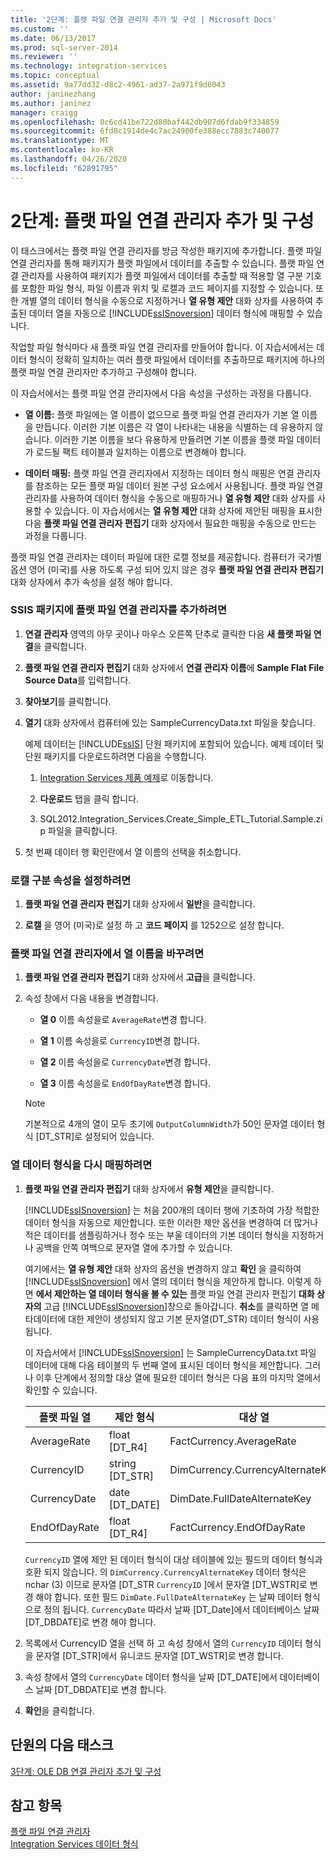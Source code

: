 ```yaml
---
title: '2단계: 플랫 파일 연결 관리자 추가 및 구성 | Microsoft Docs'
ms.custom: ''
ms.date: 06/13/2017
ms.prod: sql-server-2014
ms.reviewer: ''
ms.technology: integration-services
ms.topic: conceptual
ms.assetid: 9a77dd32-d8c2-4961-ad37-2a971f9d6043
author: janinezhang
ms.author: janinez
manager: craigg
ms.openlocfilehash: 0c6cd41be722d80baf442db907d6fdab9f334859
ms.sourcegitcommit: 6fd8c1914de4c7ac24900fe388ecc7883c740077
ms.translationtype: MT
ms.contentlocale: ko-KR
ms.lasthandoff: 04/26/2020
ms.locfileid: "62891795"
---
```

# <a name="step-2-adding-and-configuring-a-flat-file-connection-manager"></a>2단계: 플랫 파일 연결 관리자 추가 및 구성
  이 태스크에서는 플랫 파일 연결 관리자를 방금 작성한 패키지에 추가합니다. 플랫 파일 연결 관리자를 통해 패키지가 플랫 파일에서 데이터를 추출할 수 있습니다. 플랫 파일 연결 관리자를 사용하여 패키지가 플랫 파일에서 데이터를 추출할 때 적용할 열 구분 기호를 포함한 파일 형식, 파일 이름과 위치 및 로캘과 코드 페이지를 지정할 수 있습니다. 또한 개별 열의 데이터 형식을 수동으로 지정하거나 **열 유형 제안** 대화 상자를 사용하여 추출된 데이터 열을 자동으로 [!INCLUDE[ssISnoversion](../includes/ssisnoversion-md.md)] 데이터 형식에 매핑할 수 있습니다.  
  
 작업할 파일 형식마다 새 플랫 파일 연결 관리자를 만들어야 합니다. 이 자습서에서는 데이터 형식이 정확히 일치하는 여러 플랫 파일에서 데이터를 추출하므로 패키지에 하나의 플랫 파일 연결 관리자만 추가하고 구성해야 합니다.  
  
 이 자습서에서는 플랫 파일 연결 관리자에서 다음 속성을 구성하는 과정을 다룹니다.  
  
-   **열 이름:** 플랫 파일에는 열 이름이 없으므로 플랫 파일 연결 관리자가 기본 열 이름을 만듭니다. 이러한 기본 이름은 각 열이 나타내는 내용을 식별하는 데 유용하지 않습니다. 이러한 기본 이름을 보다 유용하게 만들려면 기본 이름을 플랫 파일 데이터가 로드될 팩트 테이블과 일치하는 이름으로 변경해야 합니다.  
  
-   **데이터 매핑:** 플랫 파일 연결 관리자에서 지정하는 데이터 형식 매핑은 연결 관리자를 참조하는 모든 플랫 파일 데이터 원본 구성 요소에서 사용됩니다. 플랫 파일 연결 관리자를 사용하여 데이터 형식을 수동으로 매핑하거나 **열 유형 제안** 대화 상자를 사용할 수 있습니다. 이 자습서에서는 **열 유형 제안** 대화 상자에 제안된 매핑을 표시한 다음 **플랫 파일 연결 관리자 편집기** 대화 상자에서 필요한 매핑을 수동으로 만드는 과정을 다룹니다.  
  
 플랫 파일 연결 관리자는 데이터 파일에 대한 로캘 정보를 제공합니다. 컴퓨터가 국가별 옵션 영어 (미국)를 사용 하도록 구성 되어 있지 않은 경우 **플랫 파일 연결 관리자 편집기** 대화 상자에서 추가 속성을 설정 해야 합니다.  
  
### <a name="to-add-a-flat-file-connection-manager-to-the-ssis-package"></a>SSIS 패키지에 플랫 파일 연결 관리자를 추가하려면  
  
1.  **연결 관리자** 영역의 아무 곳이나 마우스 오른쪽 단추로 클릭한 다음 **새 플랫 파일 연결**을 클릭합니다.  
  
2.  **플랫 파일 연결 관리자 편집기** 대화 상자에서 **연결 관리자 이름**에 **Sample Flat File Source Data**를 입력합니다.  
  
3.  **찾아보기**를 클릭합니다.  
  
4.  **열기** 대화 상자에서 컴퓨터에 있는 SampleCurrencyData.txt 파일을 찾습니다.  
  
     예제 데이터는 [!INCLUDE[ssIS](../includes/ssis-md.md)] 단원 패키지에 포함되어 있습니다. 예제 데이터 및 단원 패키지를 다운로드하려면 다음을 수행합니다.  
  
    1.  [Integration Services 제품 예제](https://go.microsoft.com/fwlink/?LinkId=275027)로 이동합니다.  
  
    2.  **다운로드** 탭을 클릭 합니다.  
  
    3.  SQL2012.Integration_Services.Create_Simple_ETL_Tutorial.Sample.zip 파일을 클릭합니다.  
  
5.  첫 번째 데이터 행 확인란에서 열 이름의 선택을 취소합니다.  
  
### <a name="to-set-locale-sensitive-properties"></a>로캘 구분 속성을 설정하려면  
  
1.  **플랫 파일 연결 관리자 편집기** 대화 상자에서 **일반**을 클릭합니다.  
  
2.  **로캘** 을 영어 (미국)로 설정 하 고 **코드 페이지** 를 1252으로 설정 합니다.  
  
### <a name="to-rename-columns-in-the-flat-file-connection-manager"></a>플랫 파일 연결 관리자에서 열 이름을 바꾸려면  
  
1.  **플랫 파일 연결 관리자 편집기** 대화 상자에서 **고급**을 클릭합니다.  
  
2.  속성 창에서 다음 내용을 변경합니다.  
  
    -   **열 0** 이름 속성을로 `AverageRate`변경 합니다.  
  
    -   **열 1** 이름 속성을로 `CurrencyID`변경 합니다.  
  
    -   **열 2** 이름 속성을로 `CurrencyDate`변경 합니다.  
  
    -   **열 3** 이름 속성을로 `EndOfDayRate`변경 합니다.  
  
    > [!NOTE]  
    >  기본적으로 4개의 열이 모두 초기에 `OutputColumnWidth`가 50인 문자열 데이터 형식 [DT_STR]로 설정되어 있습니다.  
  
### <a name="to-remap-column-data-types"></a>열 데이터 형식을 다시 매핑하려면  
  
1.  **플랫 파일 연결 관리자 편집기** 대화 상자에서 **유형 제안**을 클릭합니다.  
  
     [!INCLUDE[ssISnoversion](../includes/ssisnoversion-md.md)] 는 처음 200개의 데이터 행에 기초하여 가장 적합한 데이터 형식을 자동으로 제안합니다. 또한 이러한 제안 옵션을 변경하여 더 많거나 적은 데이터를 샘플링하거나 정수 또는 부울 데이터의 기본 데이터 형식을 지정하거나 공백을 안쪽 여백으로 문자열 열에 추가할 수 있습니다.  
  
     여기에서는 **열 유형 제안** 대화 상자의 옵션을 변경하지 않고 **확인** 을 클릭하여 [!INCLUDE[ssISnoversion](../includes/ssisnoversion-md.md)] 에서 열의 데이터 형식을 제안하게 합니다. 이렇게 하면 **에서 제안하는 열 데이터 형식을 볼 수 있는** 플랫 파일 연결 관리자 편집기 **대화 상자의** 고급 [!INCLUDE[ssISnoversion](../includes/ssisnoversion-md.md)]창으로 돌아갑니다. **취소**를 클릭하면 열 메타데이터에 대한 제안이 생성되지 않고 기본 문자열(DT_STR) 데이터 형식이 사용됩니다.  
  
     이 자습서에서 [!INCLUDE[ssISnoversion](../includes/ssisnoversion-md.md)] 는 SampleCurrencyData.txt 파일 데이터에 대해 다음 테이블의 두 번째 열에 표시된 데이터 형식을 제안합니다. 그러나 이후 단계에서 정의할 대상 열에 필요한 데이터 형식은 다음 표의 마지막 열에서 확인할 수 있습니다.  
  
    |플랫 파일 열|제안 형식|대상 열|대상 유형|  
    |----------------------|--------------------|------------------------|----------------------|  
    |AverageRate|float [DT_R4]|FactCurrency.AverageRate|float|  
    |CurrencyID|string [DT_STR]|DimCurrency.CurrencyAlternateKey|nchar(3)|  
    |CurrencyDate|date [DT_DATE]|DimDate.FullDateAlternateKey|date|  
    |EndOfDayRate|float [DT_R4]|FactCurrency.EndOfDayRate|float|  
  
     `CurrencyID` 열에 제안 된 데이터 형식이 대상 테이블에 있는 필드의 데이터 형식과 호환 되지 않습니다. 의 `DimCurrency.CurrencyAlternateKey` 데이터 형식은 nchar (3) 이므로 문자열 [DT_STR `CurrencyID` ]에서 문자열 [DT_WSTR]로 변경 해야 합니다. 또한 필드 `DimDate.FullDateAlternateKey` 는 날짜 데이터 형식으로 정의 됩니다. `CurrencyDate` 따라서 날짜 [DT_Date]에서 데이터베이스 날짜 [DT_DBDATE]로 변경 해야 합니다.  
  
2.  목록에서 CurrencyID 열을 선택 하 고 속성 창에서 열의 `CurrencyID` 데이터 형식을 문자열 [DT_STR]에서 유니코드 문자열 [DT_WSTR]로 변경 합니다.  
  
3.  속성 창에서 열의 `CurrencyDate` 데이터 형식을 날짜 [DT_DATE]에서 데이터베이스 날짜 [DT_DBDATE]로 변경 합니다.  
  
4.  **확인**을 클릭합니다.  
  
## <a name="next-task-in-lesson"></a>단원의 다음 태스크  
 [3단계: OLE DB 연결 관리자 추가 및 구성](lesson-1-3-adding-and-configuring-an-ole-db-connection-manager.md)  
  
## <a name="see-also"></a>참고 항목  
 [플랫 파일 연결 관리자](connection-manager/file-connection-manager.md)   
 [Integration Services 데이터 형식](data-flow/integration-services-data-types.md)  
  
  
